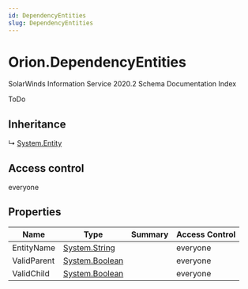```yaml
---
id: DependencyEntities
slug: DependencyEntities
---
```


# Orion.DependencyEntities

SolarWinds Information Service 2020.2 Schema Documentation Index

ToDo

## Inheritance

↳ [System.Entity](./../System/Entity)

## Access control

everyone

## Properties

| Name | Type | Summary | Access Control |
| ------ | ------ | ------ | ------ |
| EntityName | [System.String](https://docs.microsoft.com/en-us/dotnet/api/system.string) |  | everyone |
| ValidParent | [System.Boolean](https://docs.microsoft.com/en-us/dotnet/api/system.boolean) |  | everyone |
| ValidChild | [System.Boolean](https://docs.microsoft.com/en-us/dotnet/api/system.boolean) |  | everyone |

